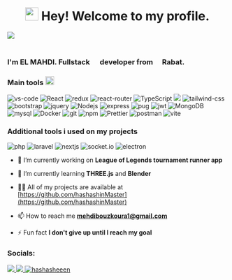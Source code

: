 <h1 align="center"><img src="https://emojis.slackmojis.com/emojis/images/1643514476/4594/blob-wave.gif?1643514476" width="30"/> Hey! Welcome to my profile.</h1>
<img src="welcome.gif">
<h3> </br> I'm EL MAHDI. Fullstack  <img width="15" src="https://emojis.slackmojis.com/emojis/images/1657898057/60081/javascript-on-fire.gif?1657898057"> developer from <img src="https://cdn-icons-png.flaticon.com/512/197/197551.png" width="13"/> <b>Rabat.</b> </h3>
<h3>Main tools <img src="https://emojis.slackmojis.com/emojis/images/1643514738/7421/typingcat.gif?1643514738" width="20"/></h3>
<p>
<img alt="vs-code" src="https://img.shields.io/badge/Visual_Studio_Code-0078D4?style=flat-square&logo=visual%20studio%20code&logoColor=white">
   <img alt="React" src="https://img.shields.io/badge/-React-45b8d8?style=flat-square&logo=react&logoColor=white" />
    <img alt="redux" src="https://img.shields.io/badge/-Redux-764ABC?style=flat-square&logo=redux&logoColor=white" />
    <img alt="react-router" src="https://img.shields.io/badge/React_Router-CA4245?style=flat-square&logo=react-router&logoColor=white">
     <img alt="TypeScript" src="https://img.shields.io/badge/-TypeScript-007ACC?style=flat-square&logo=typescript&logoColor=white" />
   <img src="https://img.shields.io/badge/MUI-%230081CB.svg?style=flat-square&logo=mui&logoColor=white">
   <img alt="tailwind-css" src="https://img.shields.io/badge/-Tailwind_CSS-38B2AC?style=flat-square&logo=tailwind-css&logoColor=white" />
  <img alt="bootstrap" src="https://img.shields.io/badge/bootstrap-%238511FA.svg?style=flat-square&logo=bootstrap&logoColor=white">
  <img alt="jquery" src="https://img.shields.io/badge/jquery-%230769AD.svg?style=flat-square&logo=jquery&logoColor=white">
     <img alt="Nodejs" src="https://img.shields.io/badge/-Nodejs-43853d?style=flat-square&logo=Node.js&logoColor=white" />
 <img alt="express" src="https://img.shields.io/badge/express.js-%23404d59.svg?style=flat-square&logo=express&logoColor=%2361DAFB">
 <img alt="pug" src="https://img.shields.io/badge/Pug-FFF?style=flat-square&logo=pug&logoColor=A86454">
 <img alt="jwt" src="https://img.shields.io/badge/JWT-black?style=flat-square&logo=JSON%20web%20tokens">
   <img alt="MongoDB" src="https://img.shields.io/badge/-MongoDB-13aa52?style=flat-square&logo=mongodb&logoColor=white" />
    <img alt="mysql" src="https://img.shields.io/badge/mysql-%2300f.svg?style=flat-square&logo=mysql&logoColor=white">
     <img alt="Docker" src="https://img.shields.io/badge/-Docker-46a2f1?style=flat-square&logo=docker&logoColor=white" />
  <img alt="git" src="https://img.shields.io/badge/-Git-F05032?style=flat-square&logo=git&logoColor=white" />
  <img alt="npm" src="https://img.shields.io/badge/-NPM-CB3837?style=flat-square&logo=npm&logoColor=white" />
  <img alt="Prettier" src="https://img.shields.io/badge/-Prettier-F7B93E?style=flat-square&logo=prettier&logoColor=white" />
  <img alt="postman" src="https://img.shields.io/badge/Postman-FF6C37?style=flat-square&logo=postman&logoColor=white">
  <img alt="vite" src="https://img.shields.io/badge/vite-%23646CFF.svg?style=flat-square&logo=vite&logoColor=white">
</p>
<h3>Additional tools i used on my projects</h3>
<p>
<img alt="php" src="https://img.shields.io/badge/php-%23777BB4.svg?style=flat-square&logo=php&logoColor=white">
<img alt="laravel" src="https://img.shields.io/badge/laravel-%23FF2D20.svg?style=flat-square&logo=laravel&logoColor=white">
<img alt="nextjs" src="https://img.shields.io/badge/Next-black?style=flat-square&logo=next.js&logoColor=white">
<img alt="socket.io" src="https://img.shields.io/badge/Socket.io-black?style=flat-square&logo=socket.io&badgeColor=010101">
<img alt="electron" src="https://img.shields.io/badge/Electron-191970?style=flat-square&logo=Electron&logoColor=white">
</p>

- 🔭 I’m currently working on **League of Legends tournament runner app**

- 🌱 I’m currently learning **THREE.js** and **Blender**

- 👨‍💻 All of my projects are available at [https://github.com/hashashinMaster](https://github.com/hashashinMaster)

- 📫 How to reach me **mehdibouzkoura1@gmail.com**

- ⚡ Fun fact **I don't give up until I reach my goal**

<h3 align="left">Socials:</h3>
<p align="left">
<a href="https://linkedin.com/in/el-mahdi-bouzkoura">
<img src="https://img.shields.io/badge/linkedin-%230077B5.svg?style=for-the-badge&logo=linkedin&logoColor=white">
</a>
<a href="https://stackoverflow.com/users/17645607">
<img src="https://img.shields.io/badge/-Stackoverflow-FE7A16?style=for-the-badge&logo=stack-overflow&logoColor=white">
</a>
<a href="https://instagram.com/hashasheeen" target="blank"><img  src="https://img.shields.io/badge/Instagram-%23E4405F.svg?style=for-the-badge&logo=Instagram&logoColor=white" alt="hashasheeen" /></a>

</p>
